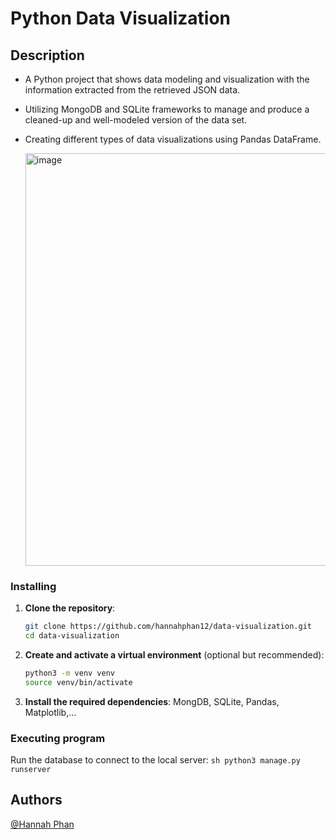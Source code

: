 # Python Data Visualization

## Description
* A Python project that shows data modeling and visualization with the information extracted from the retrieved JSON data.
* Utilizing MongoDB and SQLite frameworks to manage and produce a cleaned-up and well-modeled version of the data set.
* Creating different types of data visualizations using Pandas DataFrame.

  <img width="660" alt="image" src="https://github.com/user-attachments/assets/ceb66644-7707-4327-998d-343334d9fdf9">

### Installing

1. **Clone the repository**:
    ```sh
    git clone https://github.com/hannahphan12/data-visualization.git
    cd data-visualization
    ```
2. **Create and activate a virtual environment** (optional but recommended):
    ```sh
    python3 -m venv venv
    source venv/bin/activate  
    ```
4. **Install the required dependencies**:
   MongDB, SQLite, Pandas, Matplotlib,...

### Executing program

Run the database to connect to the local server:
    ```sh
    python3 manage.py runserver 
    ```

## Authors

[@Hannah Phan](https://www.linkedin.com/in/hannah-phan-/)
